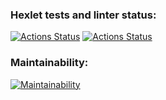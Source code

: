 ### Hexlet tests and linter status:
[![Actions Status](https://github.com/V-for-Vinney/python-project-lvl1/workflows/hexlet-check/badge.svg)](https://github.com/V-for-Vinney/python-project-lvl1/actions)
[![Actions Status](https://github.com/V-for-Vinney/python-project-lvl1/workflows/lint/badge.svg)](https://github.com/V-for-Vinney/python-project-lvl1/actions/workflows/lint.yml)

### Maintainability:
[![Maintainability](https://api.codeclimate.com/v1/badges/a99a88d28ad37a79dbf6/maintainability)](https://codeclimate.com/github/codeclimate/codeclimate/maintainability)
